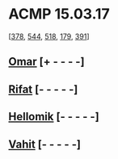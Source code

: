 # ACMP 15.03.17
[[378](http://acmp.ru/index.asp?main=task&id_task=378), [544](http://acmp.ru/index.asp?main=task&id_task=544), [518](http://acmp.ru/index.asp?main=task&id_task=518), [179](http://acmp.ru/index.asp?main=task&id_task=179), [391](http://acmp.ru/index.asp?main=task&id_task=391)]
## [Omar](http://acmp.ru/index.asp?main=user&id=146921) [+ - - - -]
## [Rifat](https://acmp.ru/?main=user&id=170218) [- - - - -]
## [Hellomik](http://acmp.ru/index.asp?main=user&id=188606) [- - - - -]
## [Vahit](http://www.acmp.ru/?main=user&id=168755) [- - - - -]
